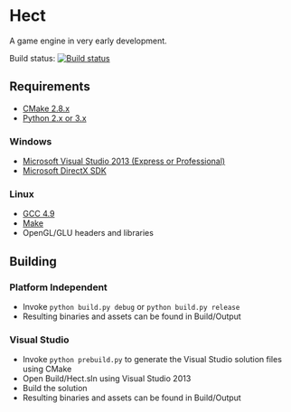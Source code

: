 Hect
====

A game engine in very early development.

Build status: [![Build status](https://travis-ci.org/colinhect/hect.png)](https://travis-ci.org/colinhect/hect)

## Requirements
* [CMake 2.8.x](http://www.cmake.org)
* [Python 2.x or 3.x](https://www.python.org)

### Windows
* [Microsoft Visual Studio 2013 (Express or Professional)](http://www.visualstudio.com)
* [Microsoft DirectX SDK](http://www.microsoft.com/en-us/download/details.aspx?id=6812)

### Linux
* [GCC 4.9](https://gcc.gnu.org)
* [Make](http://www.gnu.org/software/make)
* OpenGL/GLU headers and libraries

## Building

### Platform Independent
* Invoke `python build.py debug` or `python build.py release`
* Resulting binaries and assets can be found in Build/Output

### Visual Studio
* Invoke `python prebuild.py` to generate the Visual Studio solution files using CMake
* Open Build/Hect.sln using Visual Studio 2013
* Build the solution
* Resulting binaries and assets can be found in Build/Output
